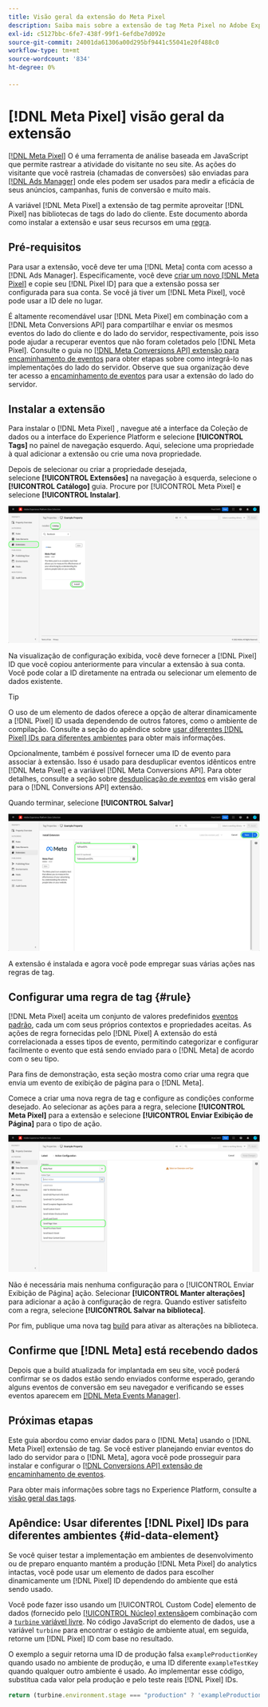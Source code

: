 ```yaml
---
title: Visão geral da extensão do Meta Pixel
description: Saiba mais sobre a extensão de tag Meta Pixel no Adobe Experience Platform.
exl-id: c5127bbc-6fe7-438f-99f1-6efdbe7d092e
source-git-commit: 24001da61306a00d295bf9441c55041e20f488c0
workflow-type: tm+mt
source-wordcount: '834'
ht-degree: 0%

---
```


# [!DNL Meta Pixel] visão geral da extensão

[[!DNL Meta Pixel]](https://developers.facebook.com/docs/meta-pixel/) O é uma ferramenta de análise baseada em JavaScript que permite rastrear a atividade do visitante no seu site. As ações do visitante que você rastreia (chamadas de conversões) são enviadas para [[!DNL Ads Manager]](https://www.facebook.com/business/tools/ads-manager) onde eles podem ser usados para medir a eficácia de seus anúncios, campanhas, funis de conversão e muito mais.

A variável [!DNL Meta Pixel] a extensão de tag permite aproveitar [!DNL Pixel] nas bibliotecas de tags do lado do cliente. Este documento aborda como instalar a extensão e usar seus recursos em uma [regra](../../../ui/managing-resources/rules.md).

## Pré-requisitos

Para usar a extensão, você deve ter uma [!DNL Meta] conta com acesso a [!DNL Ads Manager]. Especificamente, você deve [criar um novo [!DNL Meta Pixel]](https://www.facebook.com/business/help/952192354843755) e copie seu [!DNL Pixel ID] para que a extensão possa ser configurada para sua conta. Se você já tiver um [!DNL Meta Pixel], você pode usar a ID dele no lugar.

É altamente recomendável usar [!DNL Meta Pixel] em combinação com a [!DNL Meta Conversions API] para compartilhar e enviar os mesmos eventos do lado do cliente e do lado do servidor, respectivamente, pois isso pode ajudar a recuperar eventos que não foram coletados pelo [!DNL Meta Pixel]. Consulte o guia no [[!DNL Meta Conversions API] extensão para encaminhamento de eventos](../../client/meta/overview.md) para obter etapas sobre como integrá-lo nas implementações do lado do servidor. Observe que sua organização deve ter acesso a [encaminhamento de eventos](../../../ui/event-forwarding/overview.md) para usar a extensão do lado do servidor.

## Instalar a extensão

Para instalar o [!DNL Meta Pixel] , navegue até a interface da Coleção de dados ou a interface do Experience Platform e selecione **[!UICONTROL Tags]** no painel de navegação esquerdo. Aqui, selecione uma propriedade à qual adicionar a extensão ou crie uma nova propriedade.

Depois de selecionar ou criar a propriedade desejada, selecione **[!UICONTROL Extensões]** na navegação à esquerda, selecione o **[!UICONTROL Catálogo]** guia. Procure por [!UICONTROL Meta Pixel] e selecione **[!UICONTROL Instalar]**.

![A variável [!UICONTROL Instalar] botão que está sendo selecionado para o [!UICONTROL Meta Pixel] na interface da Coleção de dados.](../../../images/extensions/client/meta/install.png)

Na visualização de configuração exibida, você deve fornecer a [!DNL Pixel] ID que você copiou anteriormente para vincular a extensão à sua conta. Você pode colar a ID diretamente na entrada ou selecionar um elemento de dados existente.

>[!TIP]
>
>O uso de um elemento de dados oferece a opção de alterar dinamicamente a [!DNL Pixel] ID usada dependendo de outros fatores, como o ambiente de compilação. Consulte a seção do apêndice sobre [usar diferentes [!DNL Pixel] IDs para diferentes ambientes](#id-data-element) para obter mais informações.

Opcionalmente, também é possível fornecer uma ID de evento para associar à extensão. Isso é usado para desduplicar eventos idênticos entre [!DNL Meta Pixel] e a variável [!DNL Meta Conversions API]. Para obter detalhes, consulte a seção sobre [desduplicação de eventos](../../server/meta/overview.md#event-deduplication) em visão geral para o [!DNL Conversions API] extensão.

Quando terminar, selecione **[!UICONTROL Salvar]**

![A variável [!DNL Pixel] A ID fornecida como um elemento de dados na visualização de configuração de extensão.](../../../images/extensions/client/meta/configure.png)

A extensão é instalada e agora você pode empregar suas várias ações nas regras de tag.

## Configurar uma regra de tag {#rule}

[!DNL Meta Pixel] aceita um conjunto de valores predefinidos [eventos padrão](https://www.facebook.com/business/help/402791146561655), cada um com seus próprios contextos e propriedades aceitas. As ações de regra fornecidas pelo [!DNL Pixel] A extensão do está correlacionada a esses tipos de evento, permitindo categorizar e configurar facilmente o evento que está sendo enviado para o [!DNL Meta] de acordo com o seu tipo.

Para fins de demonstração, esta seção mostra como criar uma regra que envia um evento de exibição de página para o [!DNL Meta].

Comece a criar uma nova regra de tag e configure as condições conforme desejado. Ao selecionar as ações para a regra, selecione **[!UICONTROL Meta Pixel]** para a extensão e selecione **[!UICONTROL Enviar Exibição de Página]** para o tipo de ação.

![A variável [!UICONTROL Enviar Exibição de Página] tipo de ação que está sendo selecionado para uma regra na interface da Coleção de dados.](../../../images/extensions/client/meta/select-action.png)

Não é necessária mais nenhuma configuração para o [!UICONTROL Enviar Exibição de Página] ação. Selecionar **[!UICONTROL Manter alterações]** para adicionar a ação à configuração de regra. Quando estiver satisfeito com a regra, selecione **[!UICONTROL Salvar na biblioteca]**.

Por fim, publique uma nova tag [build](../../../ui/publishing/builds.md) para ativar as alterações na biblioteca.

## Confirme que [!DNL Meta] está recebendo dados

Depois que a build atualizada for implantada em seu site, você poderá confirmar se os dados estão sendo enviados conforme esperado, gerando alguns eventos de conversão em seu navegador e verificando se esses eventos aparecem em [[!DNL Meta Events Manager]](https://www.facebook.com/business/help/898185560232180).

## Próximas etapas

Este guia abordou como enviar dados para o [!DNL Meta] usando o [!DNL Meta Pixel] extensão de tag. Se você estiver planejando enviar eventos do lado do servidor para o [!DNL Meta], agora você pode prosseguir para instalar e configurar o [[!DNL Conversions API] extensão de encaminhamento de eventos](../../server/meta/overview.md).

Para obter mais informações sobre tags no Experience Platform, consulte a [visão geral das tags](../../../home.md).

## Apêndice: Usar diferentes [!DNL Pixel] IDs para diferentes ambientes {#id-data-element}

Se você quiser testar a implementação em ambientes de desenvolvimento ou de preparo enquanto mantém a produção [!DNL Meta Pixel] do analytics intactas, você pode usar um elemento de dados para escolher dinamicamente um [!DNL Pixel] ID dependendo do ambiente que está sendo usado.

Você pode fazer isso usando um [!UICONTROL Custom Code] elemento de dados (fornecido pelo [[!UICONTROL Núcleo] extensão](../core/overview.md)em combinação com a [`turbine` variável livre](../../../extension-dev/turbine.md). No código JavaScript do elemento de dados, use a variável `turbine` para encontrar o estágio de ambiente atual, em seguida, retorne um [!DNL Pixel] ID com base no resultado.

O exemplo a seguir retorna uma ID de produção falsa `exampleProductionKey` quando usado no ambiente de produção, e uma ID diferente `exampleTestKey` quando qualquer outro ambiente é usado. Ao implementar esse código, substitua cada valor pela produção e pelo teste reais [!DNL Pixel] IDs.

```js
return (turbine.environment.stage === "production" ? 'exampleProductionKey' : 'exampleTestKey');
```
